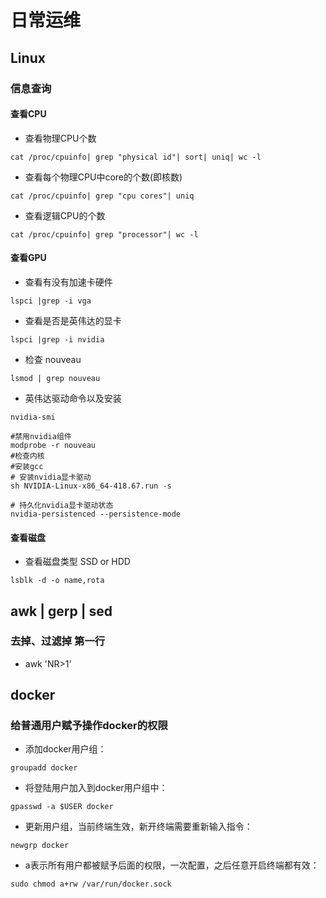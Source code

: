 # 日常运维

## Linux
### 信息查询
#### 查看CPU
+ 查看物理CPU个数
```
cat /proc/cpuinfo| grep "physical id"| sort| uniq| wc -l
```
+ 查看每个物理CPU中core的个数(即核数)
```
cat /proc/cpuinfo| grep "cpu cores"| uniq
```
+ 查看逻辑CPU的个数
```
cat /proc/cpuinfo| grep "processor"| wc -l
```
#### 查看GPU
+ 查看有没有加速卡硬件
```
lspci |grep -i vga
```
+ 查看是否是英伟达的显卡
```
lspci |grep -i nvidia
```
+ 检查 nouveau
```
lsmod | grep nouveau
```
+ 英伟达驱动命令以及安装
```
nvidia-smi

#禁用nvidia组件
modprobe -r nouveau
#检查内核
#安装gcc
# 安装nvidia显卡驱动
sh NVIDIA-Linux-x86_64-418.67.run -s

# 持久化nvidia显卡驱动状态
nvidia-persistenced --persistence-mode
```
#### 查看磁盘
+ 查看磁盘类型 SSD or HDD
```
lsblk -d -o name,rota
```
## awk | gerp | sed
### 去掉、过滤掉 第一行
+ awk 'NR>1'

## docker
### 给普通用户赋予操作docker的权限
+ 添加docker用户组：
```
groupadd docker
```
+ 将登陆用户加入到docker用户组中：
```
gpasswd -a $USER docker
```
+ 更新用户组，当前终端生效，新开终端需要重新输入指令： 
```
newgrp docker
```
+ a表示所有用户都被赋予后面的权限，一次配置，之后任意开启终端都有效： 
```
sudo chmod a+rw /var/run/docker.sock
```


